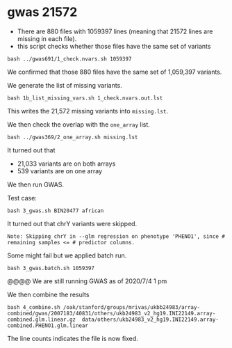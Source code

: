 # gwas 21572

- There are 880 files with 1059397 lines (meaning that 21572 lines are missing in each file).
- this script checks whether those files have the same set of variants

```
bash ../gwas691/1_check.nvars.sh 1059397
```

We confirmed that those 880 files have the same set of 1,059,397 variants.

We generate the list of missing variants.

```
bash 1b_list_missing_vars.sh 1_check.nvars.out.lst
```

This writes the 21,572 missing variants into `missing.lst`.

We then check the overlap with the `one_array` list.

```{bash}
bash ../gwas369/2_one_array.sh missing.lst
```

It turned out that

- 21,033 variants are on both arrays
- 539 variants are on one array

We then run GWAS.

Test case:

```{bash}
bash 3_gwas.sh BIN20477 african
```

It turned out that chrY variants were skipped.

```
Note: Skipping chrY in --glm regression on phenotype 'PHENO1', since #
remaining samples <= # predictor columns.
```

Some might fail but we applied batch run.

```{bash}
bash 3_gwas.batch.sh 1059397
```

@@@@ We are still running GWAS as of 2020/7/4 1 pm

We then combine the results

```{bash}
bash 4_combine.sh /oak/stanford/groups/mrivas/ukbb24983/array-combined/gwas/2007183/40831/others/ukb24983_v2_hg19.INI22149.array-combined.glm.linear.gz  data/others/ukb24983_v2_hg19.INI22149.array-combined.PHENO1.glm.linear
```

The line counts indicates the file is now fixed.
